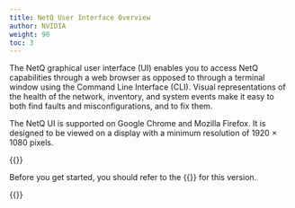 ```yaml
---
title: NetQ User Interface Overview
author: NVIDIA
weight: 90
toc: 3
---
```

The NetQ graphical user interface (UI) enables you to access NetQ capabilities through a web browser as opposed to through a terminal window using the Command Line Interface (CLI). Visual representations of the health of the network, inventory, and system events make it easy to both find faults and misconfigurations, and to fix them.

The NetQ UI is supported on Google Chrome and Mozilla Firefox. It is designed to be viewed on a display with a minimum resolution of 1920 × 1080 pixels.

{{<notice tip>}}

Before you get started, you should refer to the {{<link title="NVIDIA Cumulus NetQ 4.0 Release Notes" text="release notes">}} for this version.

{{</notice>}}
